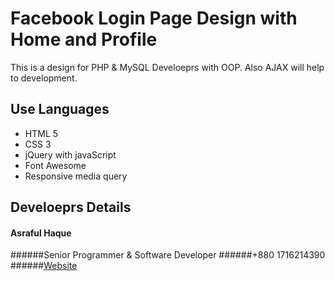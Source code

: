 # Facebook Login Page Design with Home and Profile 
This is a design for PHP & MySQL Develoeprs with OOP. Also AJAX will help to development. 

## Use Languages  
* HTML 5 
* CSS 3
* jQuery with javaScript 
* Font Awesome 
* Responsive media query 

## Develoeprs Details
#### Asraful Haque
######Senior Programmer & Software Developer 
######+880 1716214390
######[Website](http://asrafulhaq.com/)